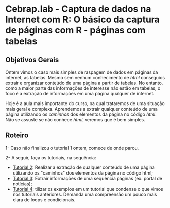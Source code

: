#  Cebrap.lab - Captura de dados na Internet com R: O básico da captura de páginas com R - páginas com tabelas

## Objetivos Gerais

Ontem vimos o caso mais simples de raspagem de dados em páginas da internet, as tabelas. Mesmo sem nenhum conhecimento de *html* conseguios extrair e organizar conteúdo de uma página a partir de tabelas. No entanto, como a maior parte das informações de interesse não estão em tabelas, o foco é a extração de informações em uma página qualquer de internet.

Hoje é a aula mais importante do curso, na qual trataremos de uma situação mais geral e complexa. Aprendemos a extrair qualquer conteúdo de uma página utilizando os *caminhos* dos elementos da página no código *html*. Não se assuste se não conhece *html*, veremos que é bem simples. 

## Roteiro

1-  Caso não finalizou o tutorial 1 ontem, comece de onde parou.

2- A seguir, faça os tutoriais, na sequência: 

- [Tutorial 2](https://github.com/thiagomeireles/cebraplab_captura_R/blob/master/tutorials/webscraping_cebrap_02.Rmd): Realizar a extração de qualquer conteúdo de uma página utilizando os "caminhos" dos elementos da página no código html;
- [Tutorial 3](https://github.com/thiagomeireles/cebraplab_captura_R/blob/master/tutorials/webscraping_cebrap_03.Rmd): Extrair informações de uma sequência páginas (ex. portal de notícias);
- [Tutorial 4](https://github.com/thiagomeireles/cebraplab_captura_R/blob/master/tutorials/webscraping_cebrap_04.Rmd): tilizar os exemplos em um tutorial que condense o que vimos nos tutoriais anteriores. Demanda uma compreensão um pouco mais clara de loops e condicionais.

